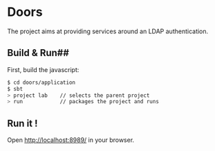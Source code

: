 # Doors #

The project aims at providing services around an LDAP authentication.

## Build & Run##
First, build the javascript:
```sh
$ cd doors/application
$ sbt
> project lab    // selects the parent project
> run            // packages the project and runs
```

## Run it ! ##
Open [http://localhost:8989/](http://localhost:8989/) in your browser.
